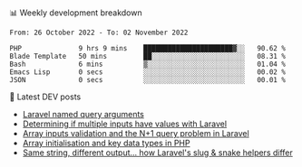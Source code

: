 📊 Weekly development breakdown
<!--START_SECTION:waka-->

```text
From: 26 October 2022 - To: 02 November 2022

PHP              9 hrs 9 mins    ██████████████████████▓░░   90.62 %
Blade Template   50 mins         ██░░░░░░░░░░░░░░░░░░░░░░░   08.31 %
Bash             6 mins          ▒░░░░░░░░░░░░░░░░░░░░░░░░   01.04 %
Emacs Lisp       0 secs          ░░░░░░░░░░░░░░░░░░░░░░░░░   00.02 %
JSON             0 secs          ░░░░░░░░░░░░░░░░░░░░░░░░░   00.01 %
```

<!--END_SECTION:waka-->

📕 Latest DEV posts
<!-- BLOG-POST-LIST:START -->
- [Laravel named query arguments](https://dev.to/michaelvickersuk/laravel-named-query-arguments-28kd)
- [Determining if multiple inputs have values with Laravel](https://dev.to/michaelvickersuk/determining-if-multiple-inputs-have-values-with-laravel-km6)
- [Array inputs validation and the N+1 query problem in Laravel](https://dev.to/michaelvickersuk/array-inputs-validation-and-the-n1-query-problem-in-laravel-2agb)
- [Array initialisation and key data types in PHP](https://dev.to/michaelvickersuk/array-initialisation-and-key-data-types-in-php-1e5b)
- [Same string, different output... how Laravel&#39;s slug &amp; snake helpers differ](https://dev.to/michaelvickersuk/same-string-different-output-how-laravels-slug-snake-helpers-differ-1ccj)
<!-- BLOG-POST-LIST:END -->
